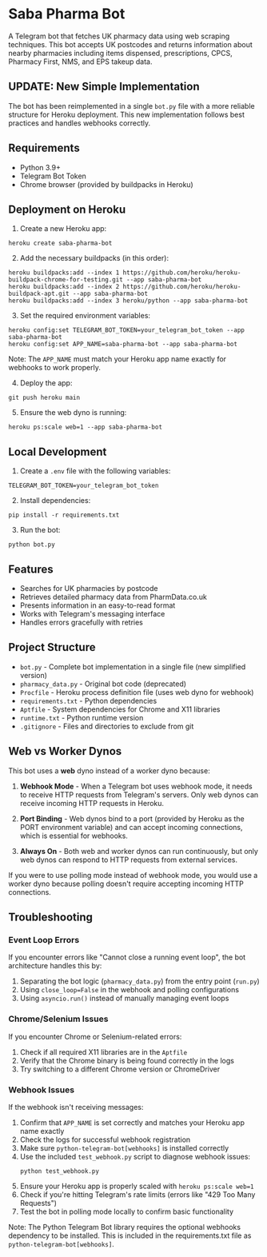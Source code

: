 # Saba Pharma Bot

A Telegram bot that fetches UK pharmacy data using web scraping techniques. This bot accepts UK postcodes and returns information about nearby pharmacies including items dispensed, prescriptions, CPCS, Pharmacy First, NMS, and EPS takeup data.

## UPDATE: New Simple Implementation

The bot has been reimplemented in a single `bot.py` file with a more reliable structure for Heroku deployment. This new implementation follows best practices and handles webhooks correctly.

## Requirements

- Python 3.9+
- Telegram Bot Token
- Chrome browser (provided by buildpacks in Heroku)

## Deployment on Heroku

1. Create a new Heroku app:
```
heroku create saba-pharma-bot
```

2. Add the necessary buildpacks (in this order):
```
heroku buildpacks:add --index 1 https://github.com/heroku/heroku-buildpack-chrome-for-testing.git --app saba-pharma-bot
heroku buildpacks:add --index 2 https://github.com/heroku/heroku-buildpack-apt.git --app saba-pharma-bot
heroku buildpacks:add --index 3 heroku/python --app saba-pharma-bot
```

3. Set the required environment variables:
```
heroku config:set TELEGRAM_BOT_TOKEN=your_telegram_bot_token --app saba-pharma-bot
heroku config:set APP_NAME=saba-pharma-bot --app saba-pharma-bot
```

Note: The `APP_NAME` must match your Heroku app name exactly for webhooks to work properly.

4. Deploy the app:
```
git push heroku main
```

5. Ensure the web dyno is running:
```
heroku ps:scale web=1 --app saba-pharma-bot
```

## Local Development

1. Create a `.env` file with the following variables:
```
TELEGRAM_BOT_TOKEN=your_telegram_bot_token
```

2. Install dependencies:
```
pip install -r requirements.txt
```

3. Run the bot:
```
python bot.py
```

## Features

- Searches for UK pharmacies by postcode
- Retrieves detailed pharmacy data from PharmData.co.uk
- Presents information in an easy-to-read format
- Works with Telegram's messaging interface
- Handles errors gracefully with retries

## Project Structure

- `bot.py` - Complete bot implementation in a single file (new simplified version)
- `pharmacy_data.py` - Original bot code (deprecated)
- `Procfile` - Heroku process definition file (uses web dyno for webhook)
- `requirements.txt` - Python dependencies
- `Aptfile` - System dependencies for Chrome and X11 libraries
- `runtime.txt` - Python runtime version
- `.gitignore` - Files and directories to exclude from git

## Web vs Worker Dynos

This bot uses a **web** dyno instead of a worker dyno because:

1. **Webhook Mode** - When a Telegram bot uses webhook mode, it needs to receive HTTP requests from Telegram's servers. Only web dynos can receive incoming HTTP requests in Heroku.

2. **Port Binding** - Web dynos bind to a port (provided by Heroku as the PORT environment variable) and can accept incoming connections, which is essential for webhooks.

3. **Always On** - Both web and worker dynos can run continuously, but only web dynos can respond to HTTP requests from external services.

If you were to use polling mode instead of webhook mode, you would use a worker dyno because polling doesn't require accepting incoming HTTP connections.

## Troubleshooting

### Event Loop Errors

If you encounter errors like "Cannot close a running event loop", the bot architecture handles this by:

1. Separating the bot logic (`pharmacy_data.py`) from the entry point (`run.py`)
2. Using `close_loop=False` in the webhook and polling configurations
3. Using `asyncio.run()` instead of manually managing event loops

### Chrome/Selenium Issues

If you encounter Chrome or Selenium-related errors:

1. Check if all required X11 libraries are in the `Aptfile`
2. Verify that the Chrome binary is being found correctly in the logs
3. Try switching to a different Chrome version or ChromeDriver

### Webhook Issues

If the webhook isn't receiving messages:

1. Confirm that `APP_NAME` is set correctly and matches your Heroku app name exactly
2. Check the logs for successful webhook registration
3. Make sure `python-telegram-bot[webhooks]` is installed correctly
4. Use the included `test_webhook.py` script to diagnose webhook issues:
   ```
   python test_webhook.py
   ```
5. Ensure your Heroku app is properly scaled with `heroku ps:scale web=1`
6. Check if you're hitting Telegram's rate limits (errors like "429 Too Many Requests")
7. Test the bot in polling mode locally to confirm basic functionality

Note: The Python Telegram Bot library requires the optional webhooks dependency to be installed. This is included in the requirements.txt file as `python-telegram-bot[webhooks]`.
